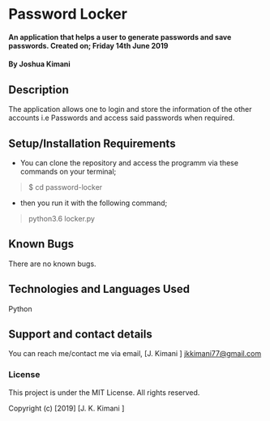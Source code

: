 # Password Locker
#### An application that helps a user to generate passwords and save passwords. Created on; Friday 14th June 2019
#### By **Joshua Kimani**
## Description
The application allows one to login and store the information of the other accounts i.e Passwords and access said passwords when required. 
## Setup/Installation Requirements
* You can clone the repository and access the programm via these commands on your terminal;
>$ cd password-locker

* then you run it with the following command;

> python3.6 locker.py


## Known Bugs
There are no known bugs.
## Technologies and Languages Used
Python
## Support and contact details
You can reach me/contact me via email, [J. Kimani ] jkkimani77@gmail.com 
### License
This project is under the MIT License. All rights reserved.

Copyright (c) [2019] [J. K. Kimani ]
